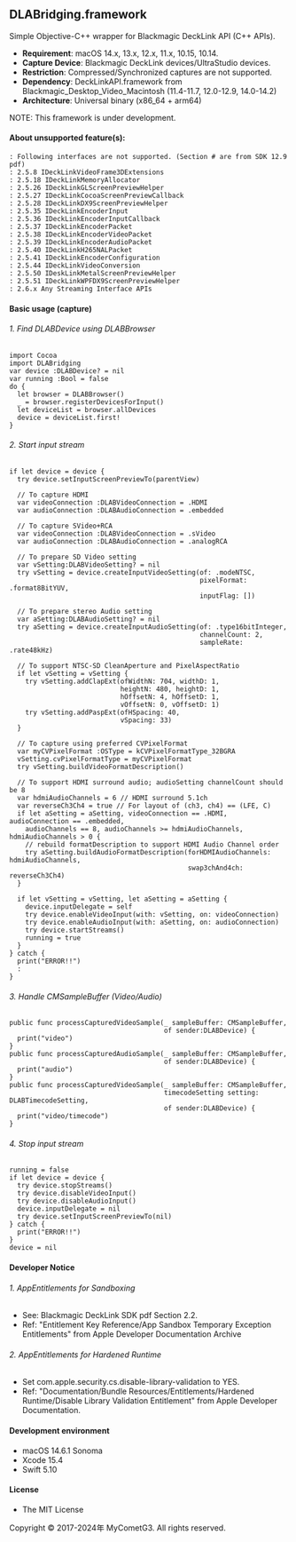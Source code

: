 ## DLABridging.framework

Simple Objective-C++ wrapper for Blackmagic DeckLink API (C++ APIs).

- __Requirement__: macOS 14.x, 13.x, 12.x, 11.x, 10.15, 10.14.
- __Capture Device__: Blackmagic DeckLink devices/UltraStudio devices.
- __Restriction__: Compressed/Synchronized captures are not supported.
- __Dependency__: DeckLinkAPI.framework from Blackmagic_Desktop_Video_Macintosh (11.4-11.7, 12.0-12.9, 14.0-14.2)
- __Architecture__: Universal binary (x86_64 + arm64)

NOTE: This framework is under development.

#### About unsupported feature(s):

    : Following interfaces are not supported. (Section # are from SDK 12.9 pdf)
    : 2.5.8 IDeckLinkVideoFrame3DExtensions
    : 2.5.18 IDeckLinkMemoryAllocator
    : 2.5.26 IDeckLinkGLScreenPreviewHelper
    : 2.5.27 IDeckLinkCocoaScreenPreviewCallback
    : 2.5.28 IDeckLinkDX9ScreenPreviewHelper
    : 2.5.35 IDeckLinkEncoderInput
    : 2.5.36 IDeckLinkEncoderInputCallback
    : 2.5.37 IDeckLinkEncoderPacket
    : 2.5.38 IDeckLinkEncoderVideoPacket
    : 2.5.39 IDeckLinkEncoderAudioPacket
    : 2.5.40 IDeckLinkH265NALPacket
    : 2.5.41 IDeckLinkEncoderConfiguration
    : 2.5.44 IDeckLinkVideoConversion
    : 2.5.50 IDeskLinkMetalScreenPreviewHelper
    : 2.5.51 IDeckLinkWPFDX9ScreenPreviewHelper
    : 2.6.x Any Streaming Interface APIs

#### Basic usage (capture)

###### 1. Find DLABDevice using DLABBrowser
    import Cocoa
    import DLABridging
    var device :DLABDevice? = nil
    var running :Bool = false
    do {
      let browser = DLABBrowser()
      _ = browser.registerDevicesForInput()
      let deviceList = browser.allDevices
      device = deviceList.first!
    }

###### 2. Start input stream
    if let device = device {
      try device.setInputScreenPreviewTo(parentView)

      // To capture HDMI
      var videoConnection :DLABVideoConnection = .HDMI
      var audioConnection :DLABAudioConnection = .embedded

      // To capture SVideo+RCA
      var videoConnection :DLABVideoConnection = .sVideo
      var audioConnection :DLABAudioConnection = .analogRCA

      // To prepare SD Video setting
      var vSetting:DLABVideoSetting? = nil
      try vSetting = device.createInputVideoSetting(of: .modeNTSC,
                                                    pixelFormat: .format8BitYUV,
                                                    inputFlag: [])

      // To prepare stereo Audio setting
      var aSetting:DLABAudioSetting? = nil
      try aSetting = device.createInputAudioSetting(of: .type16bitInteger,
                                                    channelCount: 2,
                                                    sampleRate: .rate48kHz)

      // To support NTSC-SD CleanAperture and PixelAspectRatio
      if let vSetting = vSetting {
        try vSetting.addClapExt(ofWidthN: 704, widthD: 1,
                                heightN: 480, heightD: 1,
                                hOffsetN: 4, hOffsetD: 1,
                                vOffsetN: 0, vOffsetD: 1)
        try vSetting.addPaspExt(ofHSpacing: 40,
                                vSpacing: 33)
      }

      // To capture using preferred CVPixelFormat
      var myCVPixelFormat :OSType = kCVPixelFormatType_32BGRA
      vSetting.cvPixelFormatType = myCVPixelFormat
      try vSetting.buildVideoFormatDescription()

      // To support HDMI surround audio; audioSetting channelCount should be 8
      var hdmiAudioChannels = 6 // HDMI surround 5.1ch
      var reverseCh3Ch4 = true // For layout of (ch3, ch4) == (LFE, C)
      if let aSetting = aSetting, videoConnection == .HDMI, audioConnection == .embedded,
        audioChannels == 8, audioChannels >= hdmiAudioChannels, hdmiAudioChannels > 0 {
        // rebuild formatDescription to support HDMI Audio Channel order
        try aSetting.buildAudioFormatDescription(forHDMIAudioChannels: hdmiAudioChannels,
                                                 swap3chAnd4ch: reverseCh3Ch4)
      }

      if let vSetting = vSetting, let aSetting = aSetting {
        device.inputDelegate = self
        try device.enableVideoInput(with: vSetting, on: videoConnection)
        try device.enableAudioInput(with: aSetting, on: audioConnection)
        try device.startStreams()
        running = true
      }
    } catch {
      print("ERROR!!")
      :
    }

###### 3. Handle CMSampleBuffer (Video/Audio)
    public func processCapturedVideoSample(_ sampleBuffer: CMSampleBuffer,
                                           of sender:DLABDevice) {
      print("video")
    }
    public func processCapturedAudioSample(_ sampleBuffer: CMSampleBuffer,
                                           of sender:DLABDevice) {
      print("audio")
    }
    public func processCapturedVideoSample(_ sampleBuffer: CMSampleBuffer,
                                           timecodeSetting setting: DLABTimecodeSetting,
                                           of sender:DLABDevice) {
      print("video/timecode")
    }

###### 4. Stop input stream
    running = false
    if let device = device {
      try device.stopStreams()
      try device.disableVideoInput()
      try device.disableAudioInput()
      device.inputDelegate = nil
      try device.setInputScreenPreviewTo(nil)
    } catch {
      print("ERROR!!")
    }
    device = nil

#### Developer Notice

###### 1. AppEntitlements for Sandboxing
- See: Blackmagic DeckLink SDK pdf Section 2.2.
- Ref: "Entitlement Key Reference/App Sandbox Temporary Exception Entitlements" from Apple Developer Documentation Archive

###### 2. AppEntitlements for Hardened Runtime
- Set com.apple.security.cs.disable-library-validation to YES.
- Ref: "Documentation/Bundle Resources/Entitlements/Hardened Runtime/Disable Library Validation Entitlement" from Apple Developer Documentation.

#### Development environment
- macOS 14.6.1 Sonoma
- Xcode 15.4
- Swift 5.10

#### License
- The MIT License

Copyright © 2017-2024年 MyCometG3. All rights reserved.
